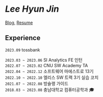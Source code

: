 # *Lee Hyun Jin*

<!-- [Resume](https://hyunjinee.notion.site/),  -->
[Blog](https://velog.io/@hyunjine), [Resume](https://hyunjin.oopy.io/)

## Experience
`2023.09` tossbank  
  
`2023.03 ~ 2023.06` SI Analytics FE 인턴  
`2022.07 ~ 2023.02` CNU SW Academy TA  
`2022.04 ~ 2022.12` 소프트웨어 마에스트로 13기  
`2022.10 ~ 2022.10` 엘리스 SW 트랙 3기 실습 코치  
`2021.07 ~ 2022.08` 방슐랭 가이드  
`2018.03 ~ 2023.08` 충남대학교 컴퓨터공학과 🎓


<!-- 
## Experience
- [SI Analytics](https://recruit.si-analytics.ai/) [Earth Intelligence 사업부](https://recruit.si-analytics.ai/603e1889-9af8-4b4e-8610-4161e6193afb) FE 인턴(2023.03 ~ 2023.06)
- [Elice](https://elice.training/track/sw) SW 트랙 3기 코치 (2022)
- [소프트웨어 마에스트로 13기](https://www.swmaestro.org/sw/main/main.do) (2022)
- CNU SW Academy TA (2022)
- 방슐랭 가이드 (2021 ~ 2022)

<img width="45" height="20px" alt="소마" src="https://github.com/hyunjinee/hyunjinee/assets/63354527/6d099da4-d234-4635-a7c5-0a9ed22604a2">
<img width="30px" height="30px" src="https://github.com/hyunjinee/hyunjinee/assets/63354527/bd177499-fb2a-4c66-8d9d-d1b31a1950ce"/>
 <img src="https://github.com/hyunjinee/hyunjinee/assets/63354527/ee3d9e21-f8cd-449a-9e3b-ed94b28ca30c" alt="bclguide" width="25px" height="20px">
 -->


